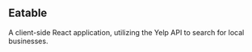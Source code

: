 ## Eatable

A client-side React application, utilizing the Yelp API to search for local businesses.
